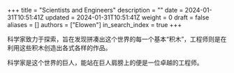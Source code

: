 +++
title = "Scientists and Engineers"
description = ""
date = 2024-01-31T10:51:41Z
updated = 2024-01-31T10:51:41Z
weight = 0
draft = false
aliases = []
authors = ["Elowen"]
in_search_index = true
+++

科学家致力于探索，旨在发现拼凑出这个世界的每一个基本“积木”，工程师则是在利用这些积木创造出各式各样的作品。

科学家是这个世界的巨人，能站在巨人肩膀上的便是一位卓越的工程师。

